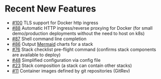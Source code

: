 # Recent New Features

  - [#100](https://github.com/bozemanpass/stack/pull/100) TLS support for Docker http ingress
  - [#88](https://github.com/bozemanpass/stack/pull/88) Automatic HTTP ingress/reverse proxying for Docker (for small demo/production deployments without the need to host on k8s)
  - [#87](https://github.com/bozemanpass/stack/pull/87) Shell command line completion
  - [#86](https://github.com/bozemanpass/stack/pull/86) Output [Mermaid](https://www.mermaidchart.com/) charts for a stack
  - [#76](https://github.com/bozemanpass/stack/pull/76) Stack checklist pre-flight command (confirms stack components are available to deploy)
  - [#48](https://github.com/bozemanpass/stack/pull/48) Simplified configuration via config file
  - [#23](https://github.com/bozemanpass/stack/pull/23) Stack composition (a stack can contain other stacks)
  - [#11](https://github.com/bozemanpass/stack/pull/11) Container images defined by git repositories (GitRev)
  
